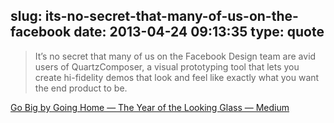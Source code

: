 slug: its-no-secret-that-many-of-us-on-the-facebook
date: 2013-04-24 09:13:35
type: quote
---

> It’s no secret that many of us on the Facebook Design team are avid users of QuartzComposer, a visual prototyping tool that lets you create hi-fidelity demos that look and feel like exactly what you want the end product to be.

[Go Big by Going Home — The Year of the Looking Glass — Medium](https://medium.com/the-year-of-the-looking-glass/af182add5a2f)
